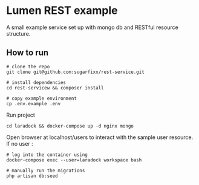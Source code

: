 # Lumen REST example

A small example service set up with mongo db and RESTful resource structure.

## How to run


```
# clone the repo
git clone git@github.com:sugarfixx/rest-service.git

# install dependencies
cd rest-servicew && composer install

# copy example environment
cp .env.example .env
````

Run project

````
cd laradock && docker-compose up -d nginx mongo
````

Open browser at localhost/users to interact with the sample user resource.
If no user :

```
# log into the container using
docker-compose exec --user=laradock workspace bash

# manually run the migrations
php artisan db:seed
```
